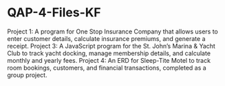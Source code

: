 # QAP-4-Files-KF
Project 1: A program for One Stop Insurance Company that allows users to enter customer details, calculate insurance premiums, and generate a receipt.
Project 3: A JavaScript program for the St. John’s Marina & Yacht Club to track yacht docking, manage membership details, and calculate monthly and yearly fees.
Project 4: An ERD for Sleep-Tite Motel to track room bookings, customers, and financial transactions, completed as a group project.
